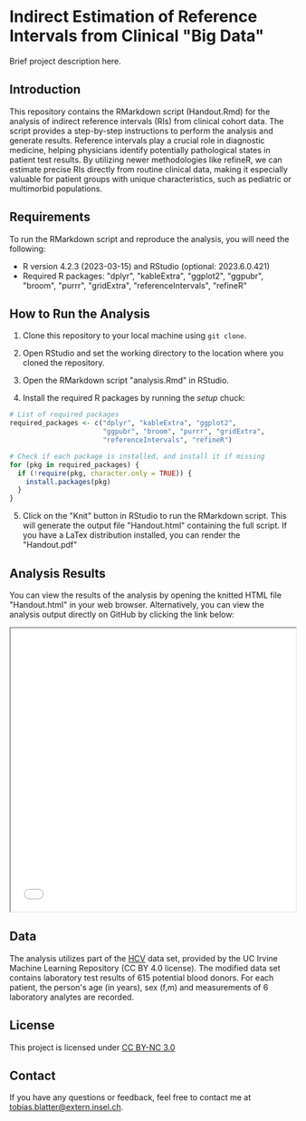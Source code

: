 # Indirect Estimation of Reference Intervals from Clinical "Big Data"

Brief project description here.

## Introduction

This repository contains the RMarkdown script (Handout.Rmd) for the analysis of indirect reference intervals (RIs) from clinical cohort data. The script provides a step-by-step instructions to perform the analysis and generate results.
Reference intervals play a crucial role in diagnostic medicine, helping physicians identify potentially pathological states in patient test results. By utilizing newer methodologies like refineR, we can estimate precise RIs directly from routine clinical data, making it especially valuable for patient groups with unique characteristics, such as pediatric or multimorbid populations.

## Requirements

To run the RMarkdown script and reproduce the analysis, you will need the following:

- R version 4.2.3 (2023-03-15) and RStudio (optional: 2023.6.0.421)
- Required R packages: "dplyr", "kableExtra", "ggplot2", "ggpubr", "broom", "purrr", "gridExtra", "referenceIntervals", "refineR"

## How to Run the Analysis

1. Clone this repository to your local machine using `git clone`.

2. Open RStudio and set the working directory to the location where you cloned the repository.

3. Open the RMarkdown script "analysis.Rmd" in RStudio.

4. Install the required R packages by running the *setup* chuck:

```R
# List of required packages
required_packages <- c("dplyr", "kableExtra", "ggplot2",
                       "ggpubr", "broom", "purrr", "gridExtra", 
                       "referenceIntervals", "refineR")

# Check if each package is installed, and install it if missing
for (pkg in required_packages) {
  if (!require(pkg, character.only = TRUE)) {
    install.packages(pkg)
  }
}
```

5. Click on the "Knit" button in RStudio to run the RMarkdown script. This will generate the output file "Handout.html" containing the full script. If you have a LaTex distribution installed, you can render the "Handout.pdf"

## Analysis Results

You can view the results of the analysis by opening the knitted HTML file "Handout.html" in your web browser. Alternatively, you can view the analysis output directly on GitHub by clicking the link below:

<iframe src="Handout.html" width="100%" height="500px"></iframe>

## Data

The analysis utilizes part of the [HCV](https://doi.org/10.24432/C5D612) data set, provided by the UC Irvine Machine Learning Repository (CC BY 4.0 license). The modified data set contains laboratory test results of 615 potential blood donors. For each patient, the person's age (in years), sex (f,m) and measurements of 6 laboratory analytes are recorded. 

## License

This project is licensed under [CC BY-NC 3.0](https://creativecommons.org/licenses/by-nc/3.0/deed.en_GB)

## Contact

If you have any questions or feedback, feel free to contact me at <tobias.blatter@extern.insel.ch>.